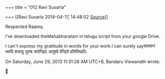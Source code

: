 +++
title = "012 Ravi Susarla"

+++
[[Ravi Susarla	2014-04-17, 14:48:02 [Source](https://groups.google.com/g/samskrita/c/Ok69FE-k2hU)]]



Respected Raama,

  

 I've downloaded theMahabharatam in telugu script from your google Drive.

  

 I can't express my gratitude in words for your work.I can surely sayशतमानं भवति शतायुः पुरुषः शतेन्द्रियः आयुष्ये वेन्द्रिये प्रतितिष्ठति.

  
  
On Saturday, June 29, 2013 11:31:28 AM UTC+8, Bandaru Viswanath wrote:



